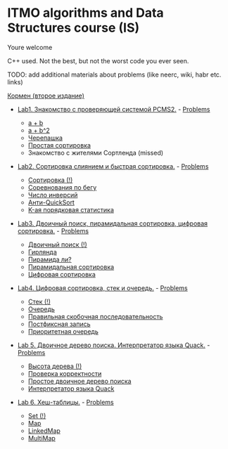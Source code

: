 # ITMO algorithms and Data Structures course (IS)

Youre welcome

C++ used. Not the best, but not the worst code you ever seen.

TODO: add additional materials about problems (like neerc, wiki, habr etc. links) 

[Кормен (второе издание)](https://vk.com/doc141425588_450774270?hash=d1b363ef3a915d77ff&dl=89cbca136d715683fd)

* [Lab1. Знакомство с проверяющей системой PCMS2.](Lab1) - [Problems](http://neerc.ifmo.ru/teaching/is-algorithms/autumn/lab-1.pdf)
  * [a + b](Lab1/aplusb.cpp)
  * [a + b^2](Lab1/aplusbb.cpp)
  * [Черепашка](Lab1/turtle.cpp)
  * [Простая сортировка](Lab1/easy_sort.cpp)
  * Знакомство с жителями Сортленда (missed)

* [Lab2. Сортировка слиянием и быстрая сортировка.](Lab2) - [Problems](http://neerc.ifmo.ru/teaching/is-algorithms/autumn/lab-2.pdf)
  * [Cортировка (!)](Lab2/sort.cpp)
  * [Соревнования по бегу](Lab2/2b.cpp)
  * [Число инверсий](Lab2/sort_invertions.cpp)
  * [Анти-QuickSort](Lab2/anti_qs.cpp)
  * [K-ая порядковая статистика](Lab2/order1.cpp)

* [Lab3. Двоичный поиск, пирамидальная сортировка, цифровая сортировка.](Lab3) - [Problems](http://neerc.ifmo.ru/teaching/is-algorithms/autumn/lab-3.pdf)
  * [Двоичный поиск (!)](Lab3/bin_search.cpp)
  * [Гирлянда](Lab3/garland.cpp)
  * [Пирамида ли?](Lab3/is_heap.cpp)
  * [Пирамидальная сортировка](Lab3/heapsort.cpp)
  * [Цифровая сортировка](Lab3/radix.cpp)

* [Lab4. Цифровая сортировка, стек и очередь.](Lab4) - [Problems](http://neerc.ifmo.ru/teaching/is-algorithms/autumn/lab-4.pdf)
  * [Стек (!)](Lab4/stack.cpp)
  * [Очередь](Lab4/queue.cpp)
  * [Правильная скобочная последовательность](Lab4/brackets.cpp)
  * [Постфиксная запись](Lab4/reverse_polish.cpp)
  * [Приоритетная очередь](Lab4/priority_queue.cpp)

* [Lab 5. Двоичное дерево поиска. Интерпретатор языка Quack.](Lab5) - [Problems](http://neerc.ifmo.ru/teaching/is-algorithms/autumn/lab-5.pdf)
  * [Высота дерева (!)](Lab5/height.cpp)
  * [Проверка корректности](Lab5/is_bst.cpp)
  * [Простое двоичное дерево поиска](Lab5/bst.cpp)
  * [Интерпретатор языка Quack](Lab5/quack.cpp)
  
* [Lab 6. Хеш-таблицы.](Lab6) - [Problems](http://neerc.ifmo.ru/teaching/is-algorithms/autumn/lab-6.pdf)
  * [Set (!)](Lab6/set.cpp)
  * [Map](Lab6/map.cpp)
  * [LinkedMap](Lab6/linked_map.cpp)
  * [MultiMap](Lab6/multi_map.cpp)
